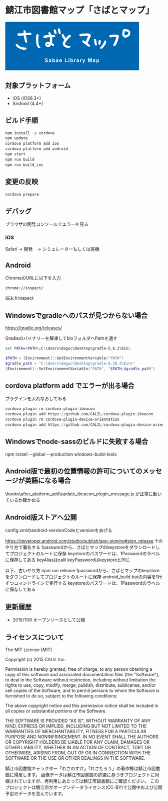 # 鯖江市図書館マップ「さばとマップ」

![Splash](www/img/splash_for_browser.png)

## 対象プラットフォーム

- iOS (iOS8.3+)
- Android (4.4+)

## ビルド手順

```bash
npm install -g cordova
npm update
cordova platform add ios
cordova platform add android
npm start
npm run build
npm run build_ios
```

## 変更の反映

```bash
cordova prepare
```

## デバッグ

ブラウザの開発コンソールでエラーを見る

### iOS

Safari → 開発　→ シミュレーターもしくは実機

## Android

ChromeのURLに以下を入力

```
chrome://inspect/
```

端末をinspect


## Windowsでgradleへのパスが見つからない場合

https://gradle.org/releases/

Gradleのバイナリーを解凍してbinフォルダへPathを通す<br>

```cmd
set PATH=%PATH%;C:\Users\deguc\Desktop\gradle-5.6.2\bin\
```

```powershell
$PATH = [Environment]::GetEnvironmentVariable("PATH")
$gradle_path = "C:\Users\deguc\Desktop\gradle-8.10.2\bin\"
[Environment]::SetEnvironmentVariable("PATH", "$PATH;$gradle_path")
```

## cordova platform add でエラーが出る場合

プラグインを入れなおしてみる

```powershell
cordova plugin rm cordova-plugin-ibeacon
cordova plugin add https://github.com/CALIL/cordova-plugin-ibeacon
cordova plugin rm cordova-plugin-device-orientation
cordova plugin add https://github.com/CALIL/cordova-plugin-device-orientation
```

## Windowsでnode-sassのビルドに失敗する場合

npm install --global --production windows-build-tools

## Android版で最初の位置情報の許可についてのメッセージが英語になる場合

\hooks\after_platform_add\update_ibeacon_plugin_message.js
が正常に動いているか確かめる

## Android版ストアへ公開
config.xmlのandroid-versionCodeとversionをあげる

https://developer.android.com/studio/publish/app-signing#sign_release
↑のやり方で署名する
1passwordから、さばとマップのkeystoreをダウンロードしてプロジェクトのルートに保存
keystoreのパスワードは、1Passwordのラベルに保存してある
keyAliasはcalil
keyPasswordはkeystoreと同じ

以下、古いやり方
npm run release
1passwordから、さばとマップのkeystoreをダウンロードしてプロジェクトのルートに保存
android_build.batの内容を1行ずつコマンドラインで実行する
keystoreのパスワードは、1Passwordのラベルに保存してある

## 更新履歴

- 2015/11/6 オープンソースとして公開

## ライセンスについて

The MIT License (MIT)

Copyright (c) 2015 CALIL Inc.

Permission is hereby granted, free of charge, to any person obtaining a copy
of this software and associated documentation files (the "Software"), to deal
in the Software without restriction, including without limitation the rights
to use, copy, modify, merge, publish, distribute, sublicense, and/or sell
copies of the Software, and to permit persons to whom the Software is
furnished to do so, subject to the following conditions:

The above copyright notice and this permission notice shall be included in all
copies or substantial portions of the Software.

THE SOFTWARE IS PROVIDED "AS IS", WITHOUT WARRANTY OF ANY KIND, EXPRESS OR
IMPLIED, INCLUDING BUT NOT LIMITED TO THE WARRANTIES OF MERCHANTABILITY,
FITNESS FOR A PARTICULAR PURPOSE AND NONINFRINGEMENT. IN NO EVENT SHALL THE
AUTHORS OR COPYRIGHT HOLDERS BE LIABLE FOR ANY CLAIM, DAMAGES OR OTHER
LIABILITY, WHETHER IN AN ACTION OF CONTRACT, TORT OR OTHERWISE, ARISING FROM,
OUT OF OR IN CONNECTION WITH THE SOFTWARE OR THE USE OR OTHER DEALINGS IN THE
SOFTWARE.

鯖江市図書館キャラクター「れさのすけ」「れさたろう」の著作権は鯖江市図書館に帰属します。
画像データは鯖江市図書館の許諾に基づきプロジェクトに同梱されていますが、再利用にあたっては鯖江市図書館にご確認ください。
このプロジェクトは鯖江市がオープンデータライセンス(CC-BY)で公開中および公開予定のデータを含んでいます。
